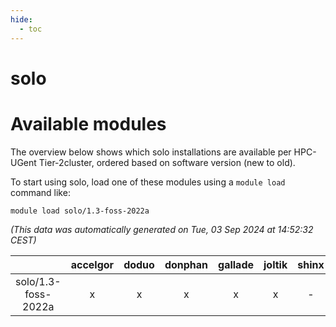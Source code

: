 ```yaml
---
hide:
  - toc
---
```


solo
====

# Available modules


The overview below shows which solo installations are available per HPC-UGent Tier-2cluster, ordered based on software version (new to old).

To start using solo, load one of these modules using a `module load` command like:

```shell
module load solo/1.3-foss-2022a
```

*(This data was automatically generated on Tue, 03 Sep 2024 at 14:52:32 CEST)*  

| |accelgor|doduo|donphan|gallade|joltik|shinx|skitty|
| :---: | :---: | :---: | :---: | :---: | :---: | :---: | :---: |
|solo/1.3-foss-2022a|x|x|x|x|x|-|x|
